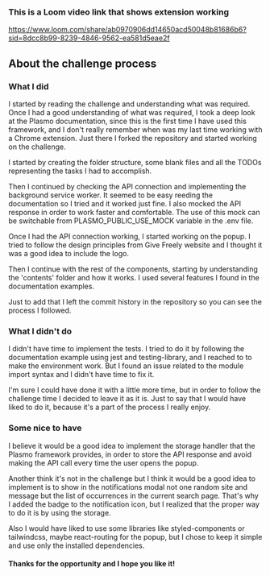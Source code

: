 ### This is a Loom video link that shows extension working

https://www.loom.com/share/ab0970906dd14650acd50048b81686b6?sid=8dcc8b99-8239-4846-9562-ea581d5eae2f

## About the challenge process

### What I did

I started by reading the challenge and understanding what was required. Once I had a good understanding of what was required, I took a deep look at the Plasmo documentation, since this is the first time I have used this framework, and I don't really remember when was my last time working with a Chrome extension. Just there I forked the repository and started working on the challenge.

I started by creating the folder structure, some blank files and all the TODOs representing the tasks I had to accomplish.

Then I continued by checking the API connection and implementing the background service worker. It seemed to be easy reeding the documentation so I tried and it worked just fine. I also mocked the API response in order to work faster and comfortable. The use of this mock can be switchable from PLASMO_PUBLIC_USE_MOCK variable in the .env file.

Once I had the API connection working, I started working on the popup. I tried to follow the design principles from Give Freely website and I thought it was a good idea to include the logo.

Then I continue with the rest of the components, starting by understanding the 'contents' folder and how it works. I used several features I found in the documentation examples.

Just to add that I left the commit history in the repository so you can see the process I followed.

### What I didn't do

I didn't have time to implement the tests. I tried to do it by following the documentation example using jest and testing-library, and I reached to to make the environment work. But I found an issue related to the module import syntax and I didn't have time to fix it.

I'm sure I could have done it with a little more time, but in order to follow the challenge time I decided to leave it as it is. Just to say that I would have liked to do it, because it's a part of the process I really enjoy.

### Some nice to have

I believe it would be a good idea to implement the storage handler that the Plasmo framework provides, in order to store the API response and avoid making the API call every time the user opens the popup.

Another think it's not in the challenge but I think it would be a good idea to implement is to show in the notifications modal not one random site and message but the list of occurrences in the current search page. That's why I added the badge to the notification icon, but I realized that the proper way to do it is by using the storage.

Also I would have liked to use some libraries like styled-components or tailwindcss, maybe react-routing for the popup, but I chose to keep it simple and use only the installed dependencies.

#### Thanks for the opportunity and I hope you like it!
